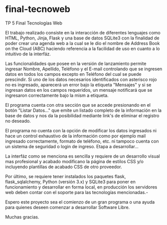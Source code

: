 # final-tecnoweb
TP 5 Final Tecnologías Web

El trabajo realizado consiste en la interacción de diferentes lenguajes como HTML, Python, Jinja, Flask y una base de datos SQLite3 con la finalidad de poder crear una agenda web a la cual se le dio el nombre de Address Book on the Cloud (ABC) haciendo referencia a la facilidad de uso en cuanto a lo intuitivo de la interfáz.

Las funcionalidades que posee en la versión de lanzamiento permite ingresar Nombre, Apellido, Teléfono y el E-mail controlando que se ingresen datos en todos los campos excepto en Teléfono del cual se puede prescindir. Si uno de los datos necesarios identificados con asterisco rojo no es ingresado, aparecerá un error bajo la etiqueta "Mensajes" y si se ingresan datos en los campos requeridos, un mensaje notificará que se ingresaron correctamente bajo la mism a etiqueta.

El programa cuenta con otra sección que se accede presionando en el botón "Listar Datos..." que emite un listado completo de la información en la base de datos y nos da la posibilidad mediante link's de eliminar el registro no deseado.

El programa no cuenta con la opción de modificar los datos ingresados ni hace un control exhaustivo de la información como por ejemplo mail ingresado correctamente, formato de teléfono, etc. ni tampoco cuenta con un sistema de seguridad o login de ingreso. Etapa a desarrollar...

La interfáz como se menciona es sencilla y requiere de un desarrollo visual mas profesional y acabado modificano la página de estilos CSS y/o incluyendo plantillas de acabado CSS de otro proveedor.

Por último, se requiere tener instalados los paquetes flask, flask_sqlalchemy, Python (versión 3.x) y SQLite3 para poner en funcionamiento y desarrollar en forma local, en producción los servidores web deben contar con el soporte para las tecnologías mencionadas.-

Espero este proyecto sea el comienzo de un gran programa o una ayuda para quienes deseen comenzar a desarrollar Software Libre.

Muchas gracias.
